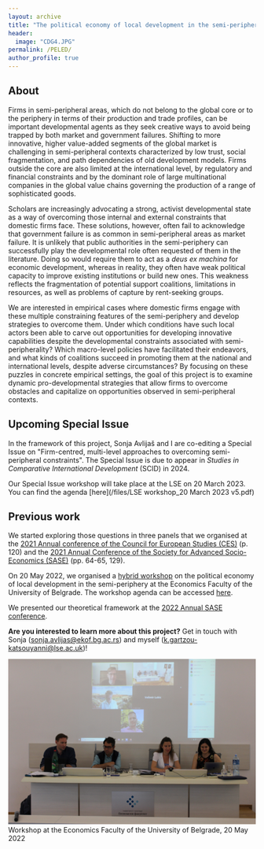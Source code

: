 ```yaml
---
layout: archive
title: "The political economy of local development in the semi-periphery"
header: 
  image: "CDG4.JPG"
permalink: /PELED/
author_profile: true
---
```

## About

Firms in semi-peripheral areas, which do not belong to the global core or to the periphery in terms of their production and trade profiles, can be important developmental agents as they seek creative ways to avoid being trapped by both market and government failures. Shifting to more innovative, higher value-added segments of the global market is challenging in semi-peripheral contexts characterized by low trust, social fragmentation, and path dependencies of old development models. Firms outside the core are also limited at the international level, by regulatory and financial constraints and by the dominant role of large multinational companies in the global value chains governing the production of a range of sophisticated goods. 

Scholars are increasingly advocating a strong, activist developmental state as a way of overcoming those internal and external constraints that domestic firms face. These solutions, however, often fail to acknowledge that government failure is as common in semi-peripheral areas as market failure. It is unlikely that public authorities in the semi-periphery can successfully play the developmental role often requested of them in the literature. Doing so would require them to act as a *deus ex machina* for economic development, whereas in reality, they often have weak political capacity to improve existing institutions or build new ones. This weakness reflects the fragmentation of potential support coalitions, limitations in resources, as well as problems of capture by rent-seeking groups.

We are interested in empirical cases where domestic firms engage with these multiple constraining features of the semi-periphery and develop strategies to overcome them. Under which conditions have such local actors been able to carve out opportunities for developing innovative capabilities despite the developmental constraints associated with semi-peripherality? Which macro-level policies have facilitated their endeavors, and what kinds of coalitions succeed in promoting them at the national and international levels, despite adverse circumstances? By focusing on these puzzles in concrete empirical settings, the goal of this project is to examine dynamic pro-developmental strategies that allow firms to overcome obstacles and capitalize on opportunities observed in semi-peripheral contexts.

## Upcoming Special Issue

In the framework of this project, Sonja Avlijaš and I are co-editing a Special Issue on "Firm-centred, multi-level approaches to overcoming semi-peripheral constraints". The Special Issue is due to appear in *Studies in Comparative International Development* (SCID) in 2024.

Our Special Issue workshop will take place at the LSE on 20 March 2023. You can find the agenda [here](/files/LSE workshop_20 March 2023 v5.pdf)

## Previous work 

We started exploring those questions in three panels that we organised at the [2021 Annual conference of the Council for European Studies (CES)](https://councilforeuropeanstudies.org/wp-content/uploads/2021/12/CES-Final-Conference-Program-2021.pdf) (p. 120) and the [2021 Annual Conference of the Society for Advanced Socio-Economics (SASE)](http://sase.org/wp-content/uploads/2021/07/SASE-Virtual-Meeting-2021-Program.pdf) (pp. 64-65, 129).

On 20 May 2022, we organised a [hybrid workshop](http://www.ekof.bg.ac.rs/scientific-activities/projects/international-projects/horizon-2020/workshop/?lang=en&fbclid=IwAR3sbTDef716lXUriIDgBHG_3BfyiUvEu3doG4Qn-3OaFE91QERj0mmLNx4) on the political economy of local development in the semi-periphery at the Economics Faculty of the University of Belgrade. The workshop agenda can be accessed [here](http://www.ekof.bg.ac.rs/scientific-activities/projects/international-projects/horizon-2020/workshop-agenda/?lang=en&mlang=lat&fbclid=IwAR3uWyiCj08AUbkVw3O8Iw3FPivFvNlxt39rgTpk3mboFawfEdo3WAyGt4g).

We presented our theoretical framework at the [2022 Annual SASE conference](http://sase.org/wp-content/uploads/2022/07/SASE-Amsterdam-Program-2022.pdf).

**Are you interested to learn more about this project?** Get in touch with Sonja (sonja.avlijas@ekof.bg.ac.rs) and myself (k.gartzou-katsouyanni@lse.ac.uk)!

![](/images/Belgrade.JPG) 
Workshop at the Economics Faculty of the University of Belgrade, 20 May 2022